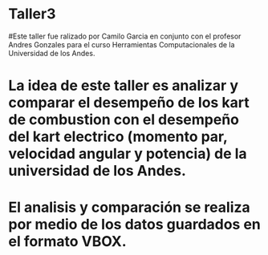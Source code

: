 # Taller3

#Este taller fue ralizado por Camilo Garcia en conjunto con el profesor Andres Gonzales para el curso Herramientas Computacionales de la Universidad de los Andes.
# La idea de este taller es analizar y comparar el desempeño de los kart de combustion con el desempeño del kart electrico (momento par, velocidad angular y potencia) de la universidad de los Andes.
# El analisis y comparación se realiza por medio de los datos guardados en el formato VBOX.
